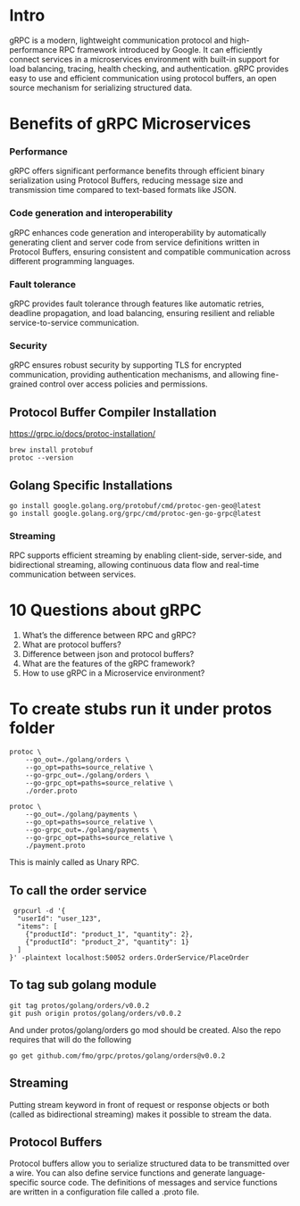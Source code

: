 # Intro

gRPC is a modern, lightweight communication protocol and high-performance RPC framework introduced by Google. It can efficiently connect services in a microservices environment
with built-in support for load balancing, tracing, health checking, and authentication. gRPC provides easy to use and efficient communication using protocol buffers,
an open source mechanism for serializing structured data.

# Benefits of gRPC Microservices

### Performance

gRPC offers significant performance benefits through efficient binary serialization using Protocol Buffers, reducing message size and transmission time compared to text-based formats like JSON.

### Code generation and interoperability

gRPC enhances code generation and interoperability by automatically generating client and server code from service definitions written in Protocol Buffers, ensuring consistent and compatible communication across different programming languages.

### Fault tolerance

gRPC provides fault tolerance through features like automatic retries, deadline propagation, and load balancing, ensuring resilient and reliable service-to-service communication.

### Security

gRPC ensures robust security by supporting TLS for encrypted communication, providing authentication mechanisms, and allowing fine-grained control over access policies and permissions.

## Protocol Buffer Compiler Installation

https://grpc.io/docs/protoc-installation/

```
brew install protobuf
protoc --version 
```

## Golang Specific Installations

```
go install google.golang.org/protobuf/cmd/protoc-gen-geo@latest
go install google.golang.org/grpc/cmd/protoc-gen-go-grpc@latest
```

### Streaming

RPC supports efficient streaming by enabling client-side, server-side, and bidirectional streaming, allowing continuous data flow and real-time communication between services.

# 10 Questions about gRPC

1) What’s the difference between RPC and gRPC?
2) What are protocol buffers? 
3) Difference between json and protocol buffers?
4) What are the features of the gRPC framework?
5) How to use gRPC in a Microservice environment?

# To create stubs run it under protos folder

```
protoc \
    --go_out=./golang/orders \
    --go_opt=paths=source_relative \
    --go-grpc_out=./golang/orders \
    --go-grpc_opt=paths=source_relative \
    ./order.proto
```

```
protoc \
    --go_out=./golang/payments \
    --go_opt=paths=source_relative \
    --go-grpc_out=./golang/payments \
    --go-grpc_opt=paths=source_relative \
    ./payment.proto
```

This is mainly called as Unary RPC.

## To call the order service

```
 grpcurl -d '{                                           
  "userId": "user_123",
  "items": [
    {"productId": "product_1", "quantity": 2},
    {"productId": "product_2", "quantity": 1}
  ]
}' -plaintext localhost:50052 orders.OrderService/PlaceOrder
```

## To tag sub golang module

```
git tag protos/golang/orders/v0.0.2
git push origin protos/golang/orders/v0.0.2
```

And under protos/golang/orders go mod should be created. Also the repo requires that 
will do the following 

```
go get github.com/fmo/grpc/protos/golang/orders@v0.0.2
```

## Streaming

Putting stream keyword in front of request or response objects or both (called as bidirectional streaming)
makes it possible to stream the data.

## Protocol Buffers

Protocol buffers allow you to serialize structured data to be transmitted over a wire. You can also define service functions and generate language-specific source code. The definitions of messages and service functions are written in a configuration file called a .proto file.
